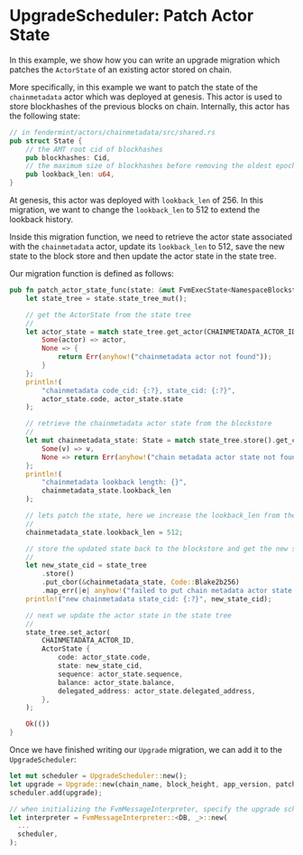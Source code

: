 # UpgradeScheduler: Patch Actor State

In this example, we show how you can write an upgrade migration which patches the `ActorState` of an existing actor stored on chain.

More specifically, in this example we want to patch the state of the `chainmetadata` actor which was deployed at genesis. This actor is used to store blockhashes of the previous blocks on chain. Internally, this actor has the following state:

```rust
// in fendermint/actors/chainmetadata/src/shared.rs
pub struct State {
    // the AMT root cid of blockhashes
    pub blockhashes: Cid,
    // the maximum size of blockhashes before removing the oldest epoch
    pub lookback_len: u64,
}
```

At genesis, this actor was deployed with `lookback_len` of 256. In this migration, we want to change the `lookback_len` to 512 to extend the lookback history.

Inside this migration function, we need to retrieve the actor state associated with the `chainmetadata` actor, update its `lookback_len` to 512, save the new state to the block store and then update the actor state in the state tree.

Our migration function is defined as follows:


```rust
pub fn patch_actor_state_func(state: &mut FvmExecState<NamespaceBlockstore>) -> anyhow::Result<()> {
    let state_tree = state.state_tree_mut();

    // get the ActorState from the state tree
    //
    let actor_state = match state_tree.get_actor(CHAINMETADATA_ACTOR_ID)? {
        Some(actor) => actor,
        None => {
            return Err(anyhow!("chainmetadata actor not found"));
        }
    };
    println!(
        "chainmetadata code_cid: {:?}, state_cid: {:?}",
        actor_state.code, actor_state.state
    );

    // retrieve the chainmetadata actor state from the blockstore
    //
    let mut chainmetadata_state: State = match state_tree.store().get_cbor(&actor_state.state)? {
        Some(v) => v,
        None => return Err(anyhow!("chain metadata actor state not found")),
    };
    println!(
        "chainmetadata lookback length: {}",
        chainmetadata_state.lookback_len
    );

    // lets patch the state, here we increase the lookback_len from the default (256) to 512
    //
    chainmetadata_state.lookback_len = 512;

    // store the updated state back to the blockstore and get the new state cid
    //
    let new_state_cid = state_tree
        .store()
        .put_cbor(&chainmetadata_state, Code::Blake2b256)
        .map_err(|e| anyhow!("failed to put chain metadata actor state: {}", e))?;
    println!("new chainmetadata state_cid: {:?}", new_state_cid);

    // next we update the actor state in the state tree
    //
    state_tree.set_actor(
        CHAINMETADATA_ACTOR_ID,
        ActorState {
            code: actor_state.code,
            state: new_state_cid,
            sequence: actor_state.sequence,
            balance: actor_state.balance,
            delegated_address: actor_state.delegated_address,
        },
    );

    Ok(())
}
```

Once we have finished writing our `Upgrade` migration, we can add it to the `UpgradeScheduler`:

```rust
let mut scheduler = UpgradeScheduler::new();
let upgrade = Upgrade::new(chain_name, block_height, app_version, patch_actor_state_func);
scheduler.add(upgrade);

// when initializing the FvmMessageInterpreter, specify the upgrade schedule
let interpreter = FvmMessageInterpreter::<DB, _>::new(
  ...
  scheduler,
);
```